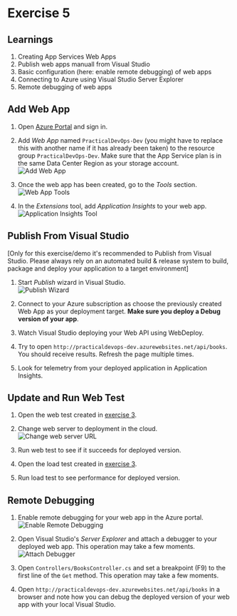 # Exercise 5


## Learnings

1. Creating App Services Web Apps
1. Publish web apps manuall from Visual Studio
1. Basic configuration (here: enable remote debugging) of web apps
1. Connecting to Azure using Visual Studio Server Explorer
1. Remote debugging of web apps


## Add Web App

1. Open [Azure Portal](https://portal.azure.com) and sign in.

1. Add *Web App* named `PracticalDevOps-Dev` (you might have to replace this with another name if it has already been taken) to the resource group `PracticalDevOps-Dev`. Make sure that the App Service plan is in the same Data Center Region as your storage account.<br/>
   ![Add Web App](img/create-web-app.png)

1. Once the web app has been created, go to the *Tools* section.<br/>
   ![Web App Tools](img/web-app-tools.png)
   
1. In the *Extensions* tool, add *Application Insights* to your web app.<br/>
   ![Application Insights Tool](img/web-app-application-insights.png) 


## Publish From Visual Studio

[Only for this exercise/demo it's recommended to Publish from Visual Studio. Please always rely on an automated build & release system to build, package and deploy your application to a target environment]

1. Start *Publish* wizard in Visual Studio.<br/>
   ![Publish Wizard](img/visual-studio-publish.png)

1. Connect to your Azure subscription as choose the previously created Web App as your deployment target. **Make sure you deploy a Debug version of your app**.

1. Watch Visual Studio deploying your Web API using WebDeploy.

1. Try to open `http://practicaldevops-dev.azurewebsites.net/api/books`. You should receive results. Refresh the page multiple times.

1. Look for telemetry from your deployed application in Application Insights.


## Update and Run Web Test

1. Open the web test created in [exercise 3](exercise03.md).

1. Change web server to deployment in the cloud.<br/>
   ![Change web server URL](img/change-to-cloud-server.png)
   
1. Run web test to see if it succeeds for deployed version.

1. Open the load test created in [exercise 3](exercise03.md).

1. Run load test to see performance for deployed version.


## Remote Debugging

1. Enable remote debugging for your web app in the Azure portal.<br/>
   ![Enable Remote Debugging](img/enable-remote-debugging.png)

1. Open Visual Studio's *Server Explorer* and attach a debugger to your deployed web app. This operation may take a few moments.<br/>
   ![Attach Debugger](img/attach-debugger-server-explorer.png)

1. Open `Controllers/BooksController.cs` and set a breakpoint (F9) to the first line of the `Get` method. This operation may take a few moments.

1. Open `http://practicaldevops-dev.azurewebsites.net/api/books` in a browser and note how you can debug the deployed version of your web app with your local Visual Studio.


